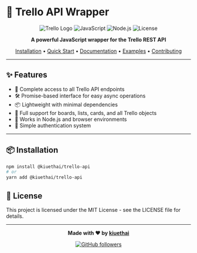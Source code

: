 # 🔄 Trello API Wrapper

<div align="center">

![Trello Logo](https://img.shields.io/badge/Trello-0052CC?style=for-the-badge&logo=trello&logoColor=white)
![JavaScript](https://img.shields.io/badge/JavaScript-F7DF1E?style=for-the-badge&logo=javascript&logoColor=black)
![Node.js](https://img.shields.io/badge/Node.js-339933?style=for-the-badge&logo=nodedotjs&logoColor=white)
![License](https://img.shields.io/badge/License-MIT-yellow.svg?style=for-the-badge)


**A powerful JavaScript wrapper for the Trello REST API**

[Installation](#installation) • 
[Quick Start](#quick-start) • 
[Documentation](#documentation) • 
[Examples](#examples) • 
[Contributing](#contributing)

</div>

---

## ✨ Features

- 🔌 Complete access to all Trello API endpoints
- 🛠️ Promise-based interface for easy async operations
- 📦 Lightweight with minimal dependencies
- 🔄 Full support for boards, lists, cards, and all Trello objects
- 📱 Works in Node.js and browser environments
- 🔑 Simple authentication system

---

## 📦 Installation

```bash
npm install @kiuethai/trello-api
# or
yarn add @kiuethai/trello-api
```


## 📄 License

This project is licensed under the MIT License - see the LICENSE file for details.

---

<div align="center">
  
  **Made with ❤️ by [kiuethai](https://github.com/kiuethai)**
  
  <a href="https://github.com/kiuethai">
    <img src="https://img.shields.io/github/followers/kiuethai?label=Follow&style=social" alt="GitHub followers" />
  </a>
  
</div>
